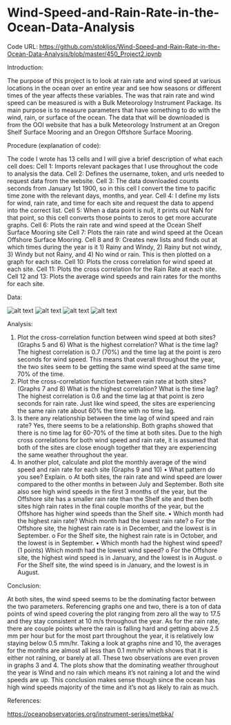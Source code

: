 # Wind-Speed-and-Rain-Rate-in-the-Ocean-Data-Analysis
Code URL: https://github.com/stokljos/Wind-Speed-and-Rain-Rate-in-the-Ocean-Data-Analysis/blob/master/450_Project2.ipynb

Introduction:

The purpose of this project is to look at rain rate and wind speed at various locations in the ocean over an entire year and 
see how seasons or different times of the year affects these variables. The was that rain rate and wind speed can be measured 
is with a Bulk Meteorology Instrument Package. Its main purpose is to measure parameters that have something to do with the wind, 
rain, or surface of the ocean.
The data that will be downloaded is from the OOI website that has a bulk Meteorology Instrument at an Oregon Shelf Surface 
Mooring and an Oregon Offshore Surface Mooring.
  
Procedure (explanation of code):

The code I wrote has 13 cells and I will give a brief description of what each cell does:
Cell 1: Imports relevant packages that I use throughout the code to analysis the data.
Cell 2: Defines the username, token, and urls needed to request data from the website.
Cell 3: The data downloaded counts seconds from January 1st 1900, so in this cell I convert the time to pacific time zone with
the relevant days, months, and year.
Cell 4: I define my lists for wind, rain rate, and time for each site and request the data to append into the correct list.
Cell 5: When a data point is null, it prints out NaN for that point, so this cell converts those points to zeros to get more 
accurate graphs.
Cell 6: Plots the rain rate and wind speed at the Ocean Shelf Surface Mooring site
Cell 7: Plots the rain rate and wind speed at the Ocean Offshore Surface Mooring.
Cell 8 and 9: Creates new lists and finds out at which times during the year is it 1) Rainy and Windy, 2) Rainy but not windy, 
3) Windy but not Rainy, and 4) No wind or rain. This is then plotted on a graph for each site.
Cell 10: Plots the cross correlation for wind speed at each site.
Cell 11: Plots the cross correlation for the Rain Rate at each site.
Cell 12 and 13: Plots the average wind speeds and rain rates for the months for each site.

Data:

![alt text](https://github.com/stokljos/Wind-Speed-and-Rain-Rate-in-the-Ocean-Data-Analysis/blob/graphs/graphs12.JPG)
![alt text](https://github.com/stokljos/Wind-Speed-and-Rain-Rate-in-the-Ocean-Data-Analysis/blob/graphs/graphs34.JPG)
![alt text](https://github.com/stokljos/Wind-Speed-and-Rain-Rate-in-the-Ocean-Data-Analysis/blob/graphs/graphs58.JPG)
![alt text](https://github.com/stokljos/Wind-Speed-and-Rain-Rate-in-the-Ocean-Data-Analysis/blob/graphs/graphs910.JPG)

Analysis:

1)	Plot the cross-correlation function between wind speed at both sites? (Graphs 5 and 6) What is the highest correlation? 
What is the time lag? 
The highest correlation is 0.7 (70%) and the time lag at the point is zero seconds for wind speed. This means that overall 
throughout the year, the two sites seem to be getting the same wind speed at the same time 70% of the time.
2)	Plot the cross-correlation function between rain rate at both sites? (Graphs 7 and 8) What is the highest correlation? 
What is the time lag?
The highest correlation is 0.6 and the time lag at that point is zero seconds for rain rate. Just like wind speed, 
the sites are experiencing the same rain rate about 60% the time with no time lag. 
3)	Is there any relationship between the time lag of wind speed and rain rate?
Yes, there seems to be a relationship. Both graphs showed that there is no time lag for 60-70% of the time at both sites.
Due to the high cross correlations for both wind speed and rain rate, it is assumed that both of the sites are close enough 
together that they are experiencing the same weather throughout the year.
4) In another plot, calculate and plot the monthly average of the wind speed and rain rate for each site (Graphs 9 and 10)
•	What pattern do you see? Explain.
  o	At both sites, the rain rate and wind speed are lower compared to the other months in between July and September. 
  Both site also see high wind speeds in the first 3 months of the year, but the Offshore site has a smaller rain rate 
  than the Shelf site and then both sites high rain rates in the final couple months of the year, but the Offshore has higher 
  wind speeds than the Shelf site.
•	Which month had the highest rain rate?  Which month had the lowest rain rate?
  o	For the Offshore site, the highest rain rate is in December, and the lowest is in September. 
  o	For the Shelf site, the highest rain rate is in October, and the lowest is in September. 
•	Which month had the highest wind speed? (1 points) Which month had the lowest wind speed?
  o	For the Offshore site, the highest wind speed is in January, and the lowest is in August. 
  o	For the Shelf site, the wind speed is in January, and the lowest is in August. 

Conclusion:

At both sites, the wind speed seems to be the dominating factor between the two parameters. Referencing graphs one and two, 
there is a ton of data points of wind speed covering the plot ranging from zero all the way to 17.5 and they stay consistent 
at 10 m/s throughout the year.
As for the rain rate, there are couple points where the rain is falling hard and getting above 2.5 mm per hour but for the 
most part throughout the year, it is relatively low staying below 0.5 mm/hr. Taking a look at graphs nine and 10, the averages 
for the months are almost all less than 0.1 mm/hr which shows that it is either not raining, or barely at all.
These two observations are even proven in graphs 3 and 4. The plots show that the dominating weather throughout the year is 
Wind and no rain which means it’s not raining a lot and the wind speeds are up.
This conclusion makes sense though since the ocean has high wind speeds majority of the time and it’s not as likely to rain as much.

References:

https://oceanobservatories.org/instrument-series/metbka/

